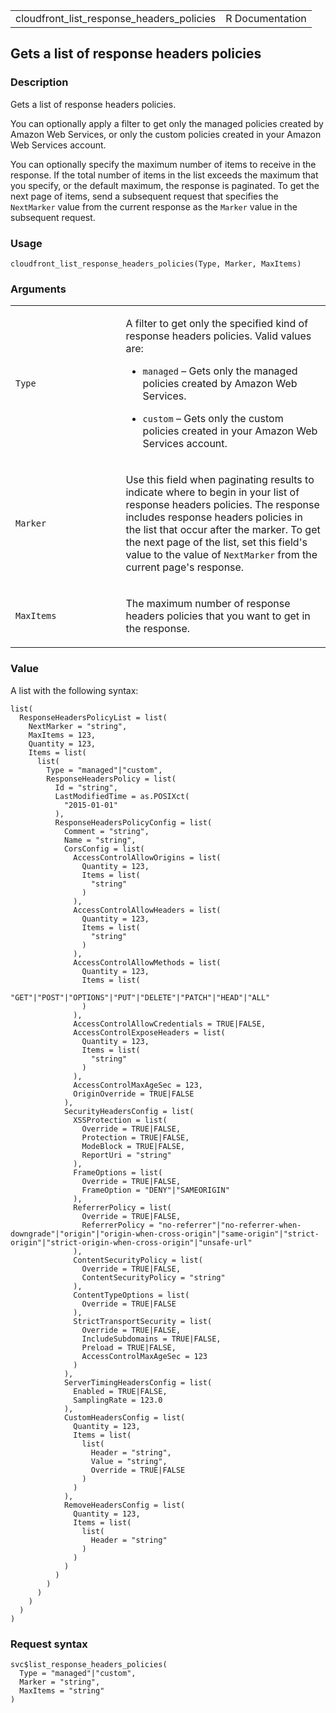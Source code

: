 <table style="width: 100%;">
<tbody>
<tr class="odd">
<td>cloudfront_list_response_headers_policies</td>
<td style="text-align: right;">R Documentation</td>
</tr>
</tbody>
</table>

## Gets a list of response headers policies

### Description

Gets a list of response headers policies.

You can optionally apply a filter to get only the managed policies
created by Amazon Web Services, or only the custom policies created in
your Amazon Web Services account.

You can optionally specify the maximum number of items to receive in the
response. If the total number of items in the list exceeds the maximum
that you specify, or the default maximum, the response is paginated. To
get the next page of items, send a subsequent request that specifies the
`NextMarker` value from the current response as the `Marker` value in
the subsequent request.

### Usage

    cloudfront_list_response_headers_policies(Type, Marker, MaxItems)

### Arguments

<table>
<colgroup>
<col style="width: 35%" />
<col style="width: 65%" />
</colgroup>
<tbody>
<tr class="odd">
<td><code
id="cloudfront_list_response_headers_policies_:_Type">Type</code></td>
<td><p>A filter to get only the specified kind of response headers
policies. Valid values are:</p>
<ul>
<li><p><code>managed</code> – Gets only the managed policies created by
Amazon Web Services.</p></li>
<li><p><code>custom</code> – Gets only the custom policies created in
your Amazon Web Services account.</p></li>
</ul></td>
</tr>
<tr class="even">
<td><code
id="cloudfront_list_response_headers_policies_:_Marker">Marker</code></td>
<td><p>Use this field when paginating results to indicate where to begin
in your list of response headers policies. The response includes
response headers policies in the list that occur after the marker. To
get the next page of the list, set this field's value to the value of
<code>NextMarker</code> from the current page's response.</p></td>
</tr>
<tr class="odd">
<td><code
id="cloudfront_list_response_headers_policies_:_MaxItems">MaxItems</code></td>
<td><p>The maximum number of response headers policies that you want to
get in the response.</p></td>
</tr>
</tbody>
</table>

### Value

A list with the following syntax:

    list(
      ResponseHeadersPolicyList = list(
        NextMarker = "string",
        MaxItems = 123,
        Quantity = 123,
        Items = list(
          list(
            Type = "managed"|"custom",
            ResponseHeadersPolicy = list(
              Id = "string",
              LastModifiedTime = as.POSIXct(
                "2015-01-01"
              ),
              ResponseHeadersPolicyConfig = list(
                Comment = "string",
                Name = "string",
                CorsConfig = list(
                  AccessControlAllowOrigins = list(
                    Quantity = 123,
                    Items = list(
                      "string"
                    )
                  ),
                  AccessControlAllowHeaders = list(
                    Quantity = 123,
                    Items = list(
                      "string"
                    )
                  ),
                  AccessControlAllowMethods = list(
                    Quantity = 123,
                    Items = list(
                      "GET"|"POST"|"OPTIONS"|"PUT"|"DELETE"|"PATCH"|"HEAD"|"ALL"
                    )
                  ),
                  AccessControlAllowCredentials = TRUE|FALSE,
                  AccessControlExposeHeaders = list(
                    Quantity = 123,
                    Items = list(
                      "string"
                    )
                  ),
                  AccessControlMaxAgeSec = 123,
                  OriginOverride = TRUE|FALSE
                ),
                SecurityHeadersConfig = list(
                  XSSProtection = list(
                    Override = TRUE|FALSE,
                    Protection = TRUE|FALSE,
                    ModeBlock = TRUE|FALSE,
                    ReportUri = "string"
                  ),
                  FrameOptions = list(
                    Override = TRUE|FALSE,
                    FrameOption = "DENY"|"SAMEORIGIN"
                  ),
                  ReferrerPolicy = list(
                    Override = TRUE|FALSE,
                    ReferrerPolicy = "no-referrer"|"no-referrer-when-downgrade"|"origin"|"origin-when-cross-origin"|"same-origin"|"strict-origin"|"strict-origin-when-cross-origin"|"unsafe-url"
                  ),
                  ContentSecurityPolicy = list(
                    Override = TRUE|FALSE,
                    ContentSecurityPolicy = "string"
                  ),
                  ContentTypeOptions = list(
                    Override = TRUE|FALSE
                  ),
                  StrictTransportSecurity = list(
                    Override = TRUE|FALSE,
                    IncludeSubdomains = TRUE|FALSE,
                    Preload = TRUE|FALSE,
                    AccessControlMaxAgeSec = 123
                  )
                ),
                ServerTimingHeadersConfig = list(
                  Enabled = TRUE|FALSE,
                  SamplingRate = 123.0
                ),
                CustomHeadersConfig = list(
                  Quantity = 123,
                  Items = list(
                    list(
                      Header = "string",
                      Value = "string",
                      Override = TRUE|FALSE
                    )
                  )
                ),
                RemoveHeadersConfig = list(
                  Quantity = 123,
                  Items = list(
                    list(
                      Header = "string"
                    )
                  )
                )
              )
            )
          )
        )
      )
    )

### Request syntax

    svc$list_response_headers_policies(
      Type = "managed"|"custom",
      Marker = "string",
      MaxItems = "string"
    )
